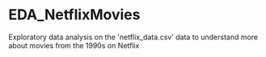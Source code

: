 # EDA_NetflixMovies
Exploratory data analysis on the 'netflix_data.csv' data to understand more about movies from the 1990s on Netflix
